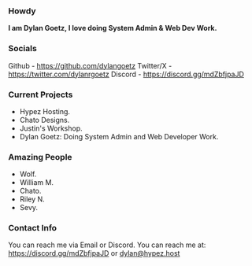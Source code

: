 ### Howdy 

**I am Dylan Goetz, I love doing System Admin & Web Dev Work.**

### Socials 

Github - https://github.com/dylangoetz
Twitter/X - https://twitter.com/dylanrgoetz
Discord - https://discord.gg/mdZbfjpaJD

### Current Projects

- Hypez Hosting.
- Chato Designs.
- Justin's Workshop.
- Dylan Goetz: Doing System Admin and Web Developer Work.

### Amazing People

- Wolf.
- William M.
- Chato.
- Riley N.
- Sevy.

### Contact Info

You can reach me via Email or Discord. You can reach me at: https://discord.gg/mdZbfjpaJD or dylan@hypez.host



